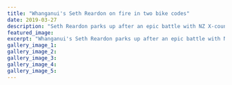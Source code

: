 ```yaml
---
title: "Whanganui's Seth Reardon on fire in two bike codes"
date: 2019-03-27
description: "Seth Reardon parks up after an epic battle with NZ X-country series leader Jason Dickey (58) & third placegetter..."
featured_image: 
excerpt: "Whanganui's Seth Reardon parks up after an epic battle with NZ X-country series leader Jason Dickey (58) and Sunday's third placegetter Brandon Given (5)."
gallery_image_1: 
gallery_image_2: 
gallery_image_3: 
gallery_image_4: 
gallery_image_5: 
---
```

